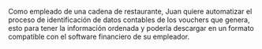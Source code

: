 Como empleado de una cadena de restaurante, Juan quiere automatizar el proceso de identificación de datos contables de los vouchers que genera, esto para tener la información ordenada y poderla descargar en un formato compatible con el software financiero de su empleador.